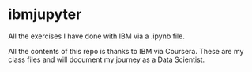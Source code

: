 # ibmjupyter
All the exercises I have done with IBM via a .ipynb file.

All the contents of this repo is thanks to IBM via Coursera. These are my class files and will document my journey as a Data Scientist.
